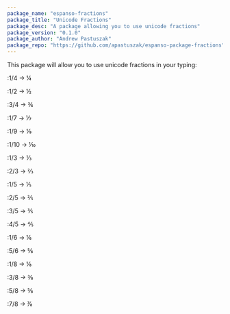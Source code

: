```yaml
---
package_name: "espanso-fractions"
package_title: "Unicode Fractions"
package_desc: "A package allowing you to use unicode fractions"
package_version: "0.1.0"
package_author: "Andrew Pastuszak"
package_repo: "https://github.com/apastuszak/espanso-package-fractions"
---
```

This package will allow you to use unicode fractions in your typing:

:1/4 → ¼

:1/2 → ½

:3/4 → ¾

:1/7 → ⅐

:1/9 → ⅑

:1/10 → ⅒

:1/3 → ⅓

:2/3 → ⅔

:1/5 → ⅕

:2/5 → ⅖

:3/5 → ⅗

:4/5 → ⅘

:1/6 → ⅙

:5/6 → ⅚

:1/8 → ⅛

:3/8 → ⅜

:5/8 → ⅝

:7/8 → ⅞
